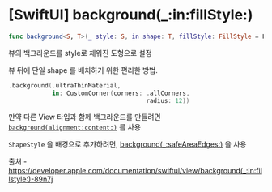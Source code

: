# [SwiftUI] background(_:in:fillStyle:)

```swift
func background<S, T>(_ style: S, in shape: T, fillStyle: FillStyle = FillStyle()) -> some View where S : ShapeStyle, T : Shape
```

뷰의 백그라운드를 style로 채워진 도형으로 설정

뷰 뒤에 단일 shape 를 배치하기 위한 편리한 방법.

```swift
.background(.ultraThinMaterial,
            in: CustomCorner(corners: .allCorners,
                                      radius: 12))
```

만약 다른 View 타입과 함께 백그라운드를 만들려면 [`background(alignment:content:)`](https://developer.apple.com/documentation/swiftui/view/background(alignment:content:)) 를 사용

`ShapeStyle` 을 배경으로 추가하려면,  [background(_:safeAreaEdges:)](https://developer.apple.com/documentation/swiftui/view/background(_:ignoressafeareaedges:)) 을 사용

출처 - https://developer.apple.com/documentation/swiftui/view/background(_:in:fillstyle:)-89n7j
